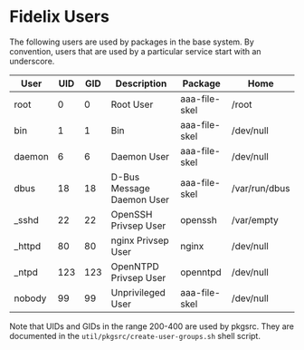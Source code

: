 Fidelix Users
=============

The following users are used by packages in the base system. By convention,
users that are used by a particular service start with an underscore.

| User       | UID | GID | Description               | Package            | Home          |
| ---------- | --- | --- | ------------------------- | ------------------ | ------------- |
| root       | 0   | 0   | Root User                 | aaa-file-skel      | /root         |
| bin        | 1   | 1   | Bin                       | aaa-file-skel      | /dev/null     |
| daemon     | 6   | 6   | Daemon User               | aaa-file-skel      | /dev/null     |
| dbus       | 18  | 18  | D-Bus Message Daemon User | aaa-file-skel      | /var/run/dbus |
| _sshd      | 22  | 22  | OpenSSH Privsep User      | openssh            | /var/empty    |
| _httpd     | 80  | 80  | nginx Privsep User        | nginx              | /dev/null     |
| _ntpd      | 123 | 123 | OpenNTPD Privsep User     | openntpd           | /dev/null     |
| nobody     | 99  | 99  | Unprivileged User         | aaa-file-skel      | /dev/null     |

Note that UIDs and GIDs in the range 200-400 are used by pkgsrc. They are
documented in the `util/pkgsrc/create-user-groups.sh` shell script.

